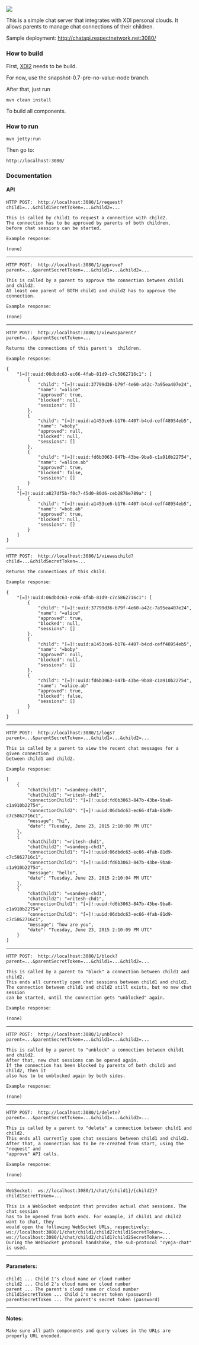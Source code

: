 <img src="http://neustarpc.github.com/neustar-clouds/images/logo.png"><br>

This is a simple chat server that integrates with XDI personal clouds.
It allows parents to manage chat connections of their children.

Sample deployment: http://chatapi.respectnetwork.net:3080/

### How to build

First, [XDI2](http://github.com/projectdanube/xdi2) needs to be build.

For now, use the snapshot-0.7-pre-no-value-node branch.

After that, just run

    mvn clean install

To build all components.

### How to run

	mvn jetty:run

Then go to:

	http://localhost:3080/

### Documentation

#### API

	HTTP POST:  http://localhost:3080/1/request?child1=...&child1SecretToken=...&child2=...
	
	This is called by child1 to request a connection with child2.
	The connection has to be approved by parents of both children,
	before chat sessions can be started.
	
	Example response:
	
	(none)
	
---
	
	HTTP POST:  http://localhost:3080/1/approve?parent=...&parentSecretToken=...&child1=...&child2=...
	
	This is called by a parent to approve the connection between child1 and child2.
	At least one parent of BOTH child1 and child2 has to approve the connection.
	
	Example response:
	
	(none)
	
---
	
	HTTP POST:  http://localhost:3080/1/viewasparent?parent=...&parentSecretToken=...
	
	Returns the connections of this parent's  children.
	
	Example response:
	
	{
	    "[=]!:uuid:06dbdc63-ec66-4fab-81d9-c7c5862716c1": [
	        {
	            "child": "[=]!:uuid:37799d36-b79f-4e60-a42c-7a95ea407e24",
	            "name": "=alice"
	            "approved": true,
	            "blocked": null,
	            "sessions": []
	        },
	        {
	            "child": "[=]!:uuid:a1453ce6-b176-4407-b4cd-ceff48954eb5",
	            "name": "=boby"
	            "approved": null,
	            "blocked": null,
	            "sessions": []
	        },
	        {
	            "child": "[=]!:uuid:fd6b3063-847b-43be-9ba8-c1a910b22754",
	            "name": "=alice.ab"
	            "approved": true,
	            "blocked": false,
	            "sessions": []
	        }
	    ],
	    "[=]!:uuid:a827df5b-f0c7-45d0-80d6-ceb2876e789a": [
	        {
	            "child": "[=]!:uuid:a1453ce6-b176-4407-b4cd-ceff48954eb5",
	            "name": "=bob.ab"
	            "approved": true,
	            "blocked": null,
	            "sessions": []
	        }
	    ]
	}	

---
	
	HTTP POST:  http://localhost:3080/1/viewaschild?child=...&childSecretToken=...
	
	Returns the connections of this child.
	
	Example response:
	
	{
	    "[=]!:uuid:06dbdc63-ec66-4fab-81d9-c7c5862716c1": [
	        {
	            "child": "[=]!:uuid:37799d36-b79f-4e60-a42c-7a95ea407e24",
	            "name": "=alice"
	            "approved": true,
	            "blocked": null,
	            "sessions": []
	        },
	        {
	            "child": "[=]!:uuid:a1453ce6-b176-4407-b4cd-ceff48954eb5",
	            "name": "=boby"
	            "approved": null,
	            "blocked": null,
	            "sessions": []
	        },
	        {
	            "child": "[=]!:uuid:fd6b3063-847b-43be-9ba8-c1a910b22754",
	            "name": "=alice.ab"
	            "approved": true,
	            "blocked": false,
	            "sessions": []
	        }
	    ]
	}	
	
---
	
	HTTP POST:  http://localhost:3080/1/logs?parent=...&parentSecretToken=...&child1=...&child2=...
	
	This is called by a parent to view the recent chat messages for a given connection
	between child1 and child2.
	
	Example response:
	
	[
	    {
	        "chatChild1": "=sandeep-chd1",
	        "chatChild2": "=ritesh-chd1",
	        "connectionChild1": "[=]!:uuid:fd6b3063-847b-43be-9ba8-c1a910b22754",
	        "connectionChild2": "[=]!:uuid:06dbdc63-ec66-4fab-81d9-c7c5862716c1",
	        "message": "hi",
	        "date": "Tuesday, June 23, 2015 2:10:00 PM UTC"
	    },
	    {
	        "chatChild1": "=ritesh-chd1",
	        "chatChild2": "=sandeep-chd1",
	        "connectionChild1": "[=]!:uuid:06dbdc63-ec66-4fab-81d9-c7c5862716c1",
	        "connectionChild2": "[=]!:uuid:fd6b3063-847b-43be-9ba8-c1a910b22754",
	        "message": "hello",
	        "date": "Tuesday, June 23, 2015 2:10:04 PM UTC"
	    },
	    {
	        "chatChild1": "=sandeep-chd1",
	        "chatChild2": "=ritesh-chd1",
	        "connectionChild1": "[=]!:uuid:fd6b3063-847b-43be-9ba8-c1a910b22754",
	        "connectionChild2": "[=]!:uuid:06dbdc63-ec66-4fab-81d9-c7c5862716c1",
	        "message": "how are you",
	        "date": "Tuesday, June 23, 2015 2:10:09 PM UTC"
	    }
	]
	
---
	
	HTTP POST:  http://localhost:3080/1/block?parent=...&parentSecretToken=...&child1=...&child2=...
	
	This is called by a parent to "block" a connection between child1 and child2.
	This ends all currently open chat sessions between child1 and child2.
	The connection between child1 and child2 still exists, but no new chat session
	can be started, until the connection gets "unblocked" again.
	
	Example response:
	
	(none)
	
---

	HTTP POST:  http://localhost:3080/1/unblock?parent=...&parentSecretToken=...&child1=...&child2=...
	
	This is called by a parent to "unblock" a connection between child1 and child2.
	After that, new chat sessions can be opened again.
	If the connection has been blocked by parents of both child1 and child2, then it
	also has to be unblocked again by both sides.
	
	Example response:
	
	(none)
	
---

	HTTP POST:  http://localhost:3080/1/delete?parent=...&parentSecretToken=...&child1=...&child2=...
	
	This is called by a parent to "delete" a connection between child1 and child2.
	This ends all currently open chat sessions between child1 and child2.
	After that, a connection has to be re-created from start, using the "request" and
	"approve" API calls.
	
	Example response:
	
	(none)
	
---

	WebSocket:  ws://localhost:3080/1/chat/{child1}/{child2}?child1SecretToken=...
	
	This is a WebSocket endpoint that provides actual chat sessions. The chat session
	has to be opened from both ends. For example, if child1 and child2 want to chat, they
	would open the following WebSocket URLs, respectively:
	ws://localhost:3080/1/chat/child1/child2?child1SecretToken=...
	ws://localhost:3080/1/chat/child2/child1?child2SecretToken=...
	During the WebSocket protocol handshake, the sub-protocol "cynja-chat" is used.

---

#### Parameters:

	child1 ... Child 1's cloud name or cloud number
	child2 ... Child 2's cloud name or cloud number
	parent ... The parent's cloud name or cloud number
	child1SecretToken ... Child 1's secret token (password)
	parentSecretToken ... The parent's secret token (password)

---

#### Notes:

	Make sure all path components and query values in the URLs are properly URL encoded.
